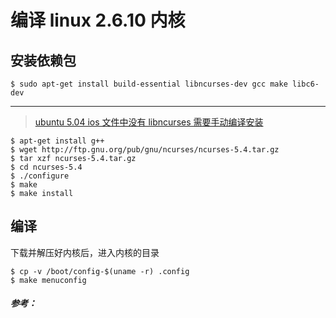 编译 linux 2.6.10 内核
================================

## 安装依赖包
```
$ sudo apt-get install build-essential libncurses-dev gcc make libc6-dev
```
----------
> [ubuntu 5.04 ios 文件中没有 libncurses 需要手动编译安装](https://geeksww.com/tutorials/operating_systems/linux/tools/how_to_download_compile_and_install_gnu_ncurses_on_debianubuntu_linux.php)

```
$ apt-get install g++
$ wget http://ftp.gnu.org/pub/gnu/ncurses/ncurses-5.4.tar.gz
$ tar xzf ncurses-5.4.tar.gz
$ cd ncurses-5.4
$ ./configure 
$ make
$ make install
```

## 编译

下载并解压好内核后，进入内核的目录
```
$ cp -v /boot/config-$(uname -r) .config 
$ make menuconfig 
```




##### 参考：

